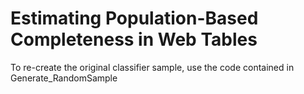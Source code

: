 # Estimating Population-Based Completeness in Web Tables

To re-create the original classifier sample, use the code contained in Generate_RandomSample
